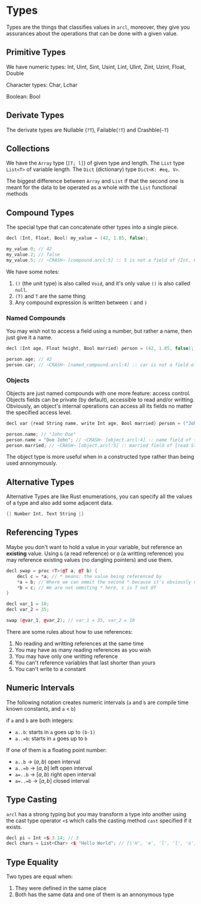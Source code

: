 # Types

Types are the things that classifies values in `arcl`, moreover, they give you assurances about the operations that can be done with a given value.

## Primitive Types

We have numeric types: Int, Uint, Sint, Usint, Lint, Ulint, Zint, Uzint, Float, Double

Character types: Char, Lchar

Boolean: Bool

## Derivate Types

The derivate types are Nullable (`?T`), Failable(`!T`) and Crashble(`~T`)

## Collections

We have the `Array` type (`[T; l]`) of given type and length. The `List` type `List<T>` of variable length. The `Dict` (dictionary) type `Dict<K: #eq, V>`.

The biggest difference between `Array` and `List` if that the second one is meant for the data to be operated as a whole with the `List` functional methods

## Compound Types

The special type that can concatenate other types into a single piece.

```c++
decl (Int, Float, Bool) my_value = (42, 1.85, false);

my_value.0; // 42
my_value.2; // false
my_value.5; // ~CRASH~ [compound.arcl:5] :: 5 is not a field of (Int, Float, Bool)
```

We have some notes:

1. `()` (the unit type) is also called `Void`, and it's only value `()` is also called `null`.
2. `(T)` and `T` are the same thing
3. Any compound expression is written between `(` and `)`

### Named Compounds

You may wish not to access a field using a number, but rather a name, then just give it a name.

```c++
decl (Int age, Float height, Bool married) person = (42, 1.85, false);

person.age; // 42
person.car; // ~CRASH~ [named_compound.arcl:4] :: car is not a field of (Int age, Float height, Bool married)
```

### Objects

Objects are just named compounds with one more feature: access control. Objects fields can be private (by default), accessible to read and/or writting. Obviously, an object's internal operations can access all its fields no matter the specified access level.

```c++
decl var {read String name, write Int age, Bool married} person = ("John Doe", 42, false);

person.name; // "John Doe"
person.name = "Doe John"; // ~CRASH~ [object.arcl:4] :: name field of {read String name, write Int age, Bool married} is not writtable
person.married; // ~CRASH~ [object.arcl:5] :: married field of {read String name, write Int age, Bool married} is not readable
```

The object type is more useful when in a constructed type rather than being used annonymously.

## Alternative Types

Alternative Types are like Rust enumerations, you can specify all the values of a type and also add some adjacent data.

```c++
{| Number Int, Text String |}
```

## Referencing Types

Maybe you don't want to hold a value in your variable, but reference an **existing** value. Using `&` (a read reference) or `@` (a writting reference) you may reference existing values (no dangling pointers) and use them.

```c++
decl swap = proc <T>(@T a, @T b) {
    decl c = *a; // * means: the value being referenced by
    *a = b; // Where we can ommit the second * because it's obviously needed
    *b = c; // We are not ommiting * here, c is T not @T
}

decl var_1 = 10;
decl var_2 = 35;

swap (@var_1, @var_2); // var_1 = 35, var_2 = 10
```

There are some rules about how to use references:

1. No reading and writting references at the same time
2. You may have as many reading references as you wish
3. You may have only one writting reference
4. You can't reference variables that last shorter than yours
5. You can't write to a constant

## Numeric Intervals

The following notation creates numeric intervals (`a` and `b` are compile time known constants, and `a` < `b`)

if `a` and `b` are both integers:

- `a..b`: starts in `a` goes up to `(b-1)`
- `a..=b`: starts in `a` goes up to `b`

If one of them is a floating point number:

- `a..b` -> $(a, b)$ open interval
- `a..=b` -> $(a, b]$ left open interval
- `a=..b` -> $[a, b)$ right open interval
- `a=..=b` -> $[a, b]$ closed interval

## Type Casting

`arcl` has a strong typing but you may transform a type into another using the cast type operator `<$` which calls the casting method `cast` specified if it exists.

```c++
decl pi = Int <$ 3.14; // 3
decl chars = List<Char> <$ "Hello World"; // [|'H', 'e', 'l', 'l', 'o', ' ', 'W', 'o', 'r', 'l', 'd'|]
```

## Type Equality

Two types are equal when:

1. They were defined in the same place
2. Both has the same data and one of them is an annonymous type